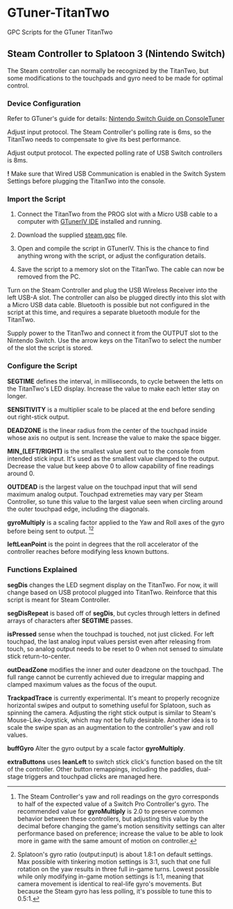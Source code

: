 # GTuner-TitanTwo
GPC Scripts for the GTuner TitanTwo

## Steam Controller to Splatoon 3 (Nintendo Switch)

The Steam controller can normally be recognized by the TitanTwo, but some modifications to the touchpads and gyro need to be made for optimal control.

### Device Configuration

Refer to GTuner's guide for details: [Nintendo Switch Guide on ConsoleTuner](https://www.consoletuner.com/wiki/index.php?id=t2:usage_guides:systems:switch)

Adjust input protocol. The Steam Controller's polling rate is 6ms, so the TitanTwo needs to compensate to give its best performance.

Adjust output protocol. The expected polling rate of USB Switch controllers is 8ms.

**!** Make sure that Wired USB Communication is enabled in the Switch System Settings before plugging the TitanTwo into the console.

### Import the Script

1. Connect the TitanTwo from the PROG slot with a Micro USB cable to a computer with [GTunerIV IDE](https://www.consoletuner.com/titan-two-downloads/) installed and running.

2. Download the supplied [steam.gpc](https://github.com/DamianS-eng/GTuner-TitanTwo/blob/main/Steam.gpc) file.

3. Open and compile the script in GTunerIV. This is the chance to find anything wrong with the script, or adjust the configuration details.

4. Save the script to a memory slot on the TitanTwo. The cable can now be removed from the PC.

Turn on the Steam Controller and plug the USB Wireless Receiver into the left USB-A slot. The controller can also be plugged directly into this slot with a Micro USB data cable. Bluetooth is possible but not configured in the script at this time, and requires a separate bluetooth module for the TitanTwo.

Supply power to the TitanTwo and connect it from the OUTPUT slot to the Nintendo Switch. Use the arrow keys on the TitanTwo to select the number of the slot the script is stored.

### Configure the Script

**SEGTIME** 
defines the interval, in milliseconds, to cycle between the letts on the TitanTwo's LED display. Increase the value to make each letter stay on longer.

**SENSITIVITY** 
is a multiplier scale to be placed at the end before sending out right-stick output.

**DEADZONE** 
is the linear radius from the center of the touchpad inside whose axis no output is sent. Increase the value to make the space bigger.

**MIN_(LEFT/RIGHT)** 
is the smallest value sent out to the console from intended stick input. It's used as the smallest value clamped to the output. Decrease the value but keep above 0 to allow capability of fine readings around 0.

**OUTDEAD** 
is the largest value on the touchpad input that will send maximum analog output. Touchpad extremeties may vary per Steam Controller, so tune this value to the largest value seen when circling around the outer touchpad edge, including the diagonals.

**gyroMultiply** 
is a scaling factor applied to the Yaw and Roll axes of the gyro before being sent to output. [^1][^2]

**leftLeanPoint** 
is the point in degrees that the roll accelerator of the controller reaches before modifying less known buttons.
  
[^1]: The Steam Controller's yaw and roll readings on the gyro corresponds to half of the expected value of a Switch Pro Controller's gyro. The recommended value for **gyroMultiply** is 2.0 to preserve common behavior between these controllers, but adjusting this value by the decimal before changing the game's motion sensitivity settings can alter performance based on preference; increase the value to be able to look more in game with the same amount of motion on controller.

[^2]: Splatoon's gyro ratio (output:input) is about 1.8:1 on default settings. Max possible with tinkering motion settings is 3:1, such that one full rotation on the yaw results in three full in-game turns. Lowest possible while only modifying in-game motion settings is 1:1, meaning that camera movement is identical to real-life gyro's movements. But because the Steam gyro has less polling, it's possible to tune this to 0.5:1.

### Functions Explained

**segDis**
changes the LED segment display on the TitanTwo. For now, it will change based on USB protocol plugged into TitanTwo. Reinforce that this script is meant for Steam Controller.

**segDisRepeat**
is based off of **segDis**, but cycles through letters in defined arrays of characters after **SEGTIME** passes.

**isPressed**
sense when the touchpad is touched, not just clicked. For left touchpad, the last analog input values persist even after releasing from touch, so analog output needs to be reset to 0 when not sensed to simulate stick return-to-center.

**outDeadZone**
modifies the inner and outer deadzone on the touchpad. The full range cannot be currently achieved due to irregular mapping and clamped maximum values as the focus of the ouput.

**TrackpadTrace**
is currently experimental. It's meant to properly recognize horizontal swipes and output to something useful for Splatoon, such as spinning the camera. Adjusting the right stick output is similar to Steam's Mouse-Like-Joystick, which may not be fully desirable. Another idea is to scale the swipe span as an augmentation to the controller's yaw and roll values.

**buffGyro**
Alter the gyro output by a scale factor **gyroMultiply**.

**extraButtons**
uses **leanLeft** to switch stick click's function based on the tilt of the controller. Other button remappings, including the paddles, dual-stage triggers and touchpad clicks are managed here.
